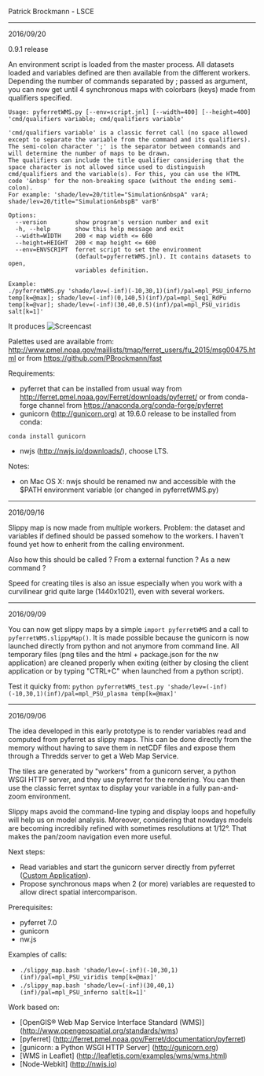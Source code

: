 
Patrick Brockmann - LSCE

<hr>
2016/09/20

0.9.1 release

An environment script is loaded from the master process. All datasets loaded and variables defined are
then available from the different workers.
Depending the number of commands separated by ; passed as argument, you can now get until 4 synchronous maps
with colorbars (keys) made from qualifiers specified.

```
Usage: pyferretWMS.py [--env=script.jnl] [--width=400] [--height=400] 'cmd/qualifiers variable; cmd/qualifiers variable'

'cmd/qualifiers variable' is a classic ferret call (no space allowed except to separate the variable from the command and its qualifiers).
The semi-colon character ';' is the separator between commands and will determine the number of maps to be drawn.
The qualifiers can include the title qualifier considering that the space character is not allowed since used to distinguish
cmd/qualifiers and the variable(s). For this, you can use the HTML code '&nbsp' for the non-breaking space (without the ending semi-colon).
For example: 'shade/lev=20/title="Simulation&nbspA" varA; shade/lev=20/title="Simulation&nbspB" varB'

Options:
  --version        show program's version number and exit
  -h, --help       show this help message and exit
  --width=WIDTH    200 < map width <= 600
  --height=HEIGHT  200 < map height <= 600
  --env=ENVSCRIPT  ferret script to set the environment
                   (default=pyferretWMS.jnl). It contains datasets to open,
                   variables definition.

Example:
./pyferretWMS.py 'shade/lev=(-inf)(-10,30,1)(inf)/pal=mpl_PSU_inferno temp[k=@max]; shade/lev=(-inf)(0,140,5)(inf)/pal=mpl_Seq1_RdPu temp[k=@var]; shade/lev=(-inf)(30,40,0.5)(inf)/pal=mpl_PSU_viridis salt[k=1]'
```
It produces
![Screencast](https://github.com/PBrockmann/wms-pyferret/raw/master/screencast.gif)

Palettes used are available from: http://www.pmel.noaa.gov/maillists/tmap/ferret_users/fu_2015/msg00475.html
or from https://github.com/PBrockmann/fast

Requirements:
 * pyferret that can be installed from usual way from http://ferret.pmel.noaa.gov/Ferret/downloads/pyferret/
or from conda-forge channel from https://anaconda.org/conda-forge/pyferret
 * gunicorn (http://gunicorn.org) at 19.6.0 release to be installed from conda:
```
conda install gunicorn
```
 * nwjs (http://nwjs.io/downloads/), choose LTS.

Notes:
 * on Mac OS X: nwjs should be renamed nw and accessible with the $PATH environment variable (or changed in pyferretWMS.py)

<hr>
2016/09/16

Slippy map is now made from multiple workers. Problem: the dataset and variables if defined
should be passed somehow to the workers. I haven't found yet how to enherit from the calling
environment.

Also how this should be called ? From a external function ? As a new command ?

Speed for creating tiles is also an issue especially when you work with a curvilinear grid quite large
(1440x1021), even with several workers.

<hr>
2016/09/09

You can now get slippy maps by a simple ```import pyferretWMS``` and a call to ```pyferretWMS.slippyMap()```.
It is made possible because the gunicorn is now launched directly from python and not anymore from command line. 
All temporary files (png tiles and the html + package.json for the nw application)
are cleaned properly when exiting (either by closing the client application or by typing "CTRL+C" when launched from a python script).

Test it quicky from:
```python pyferretWMS_test.py 'shade/lev=(-inf)(-10,30,1)(inf)/pal=mpl_PSU_plasma temp[k=@max]'```

<hr>
2016/09/06

The idea developed in this early prototype is to render variables read and computed from pyferret as slippy maps.
This can be done directly from the memory without having to save them in netCDF files 
and expose them through a Thredds server to get a Web Map Service.

The tiles are generated by "workers" from a gunicorn server, a python WSGI HTTP server,
and they use pyferret for the rendering. You can then use the classic ferret syntax to display
your variable in a fully pan-and-zoom environment.

Slippy maps avoid the command-line typing and display loops and hopefully will help us on model analysis. 
Moreover, considering that nowdays models are becoming incredibily refined with sometimes resolutions at 1/12°.
That makes the pan/zoom navigation even more useful.

Next steps:
- Read variables and start the gunicorn server directly from pyferret ([Custom Application](http://docs.gunicorn.org/en/stable/custom.html)).
- Propose synchronous maps when 2 (or more) variables are requested to allow direct spatial intercomparison.

Prerequisites:
- pyferret 7.0
- gunicorn
- nw.js

Examples of calls:
- ```./slippy_map.bash 'shade/lev=(-inf)(-10,30,1)(inf)/pal=mpl_PSU_viridis temp[k=@max]'```
- ```./slippy_map.bash 'shade/lev=(-inf)(30,40,1)(inf)/pal=mpl_PSU_inferno salt[k=1]'```

Work based on:
- [OpenGIS® Web Map Service Interface Standard (WMS)] (http://www.opengeospatial.org/standards/wms)
- [pyferret] (http://ferret.pmel.noaa.gov/Ferret/documentation/pyferret)
- [gunicorn: a Python WSGI HTTP Server] (http://gunicorn.org)
- [WMS in Leaflet] (http://leafletjs.com/examples/wms/wms.html)
- [Node-Webkit] (http://nwjs.io)
